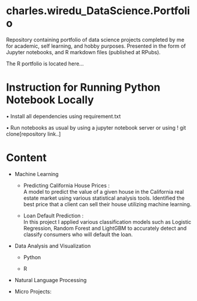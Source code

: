 # charles.wiredu_DataScience.Portfolio
Repository containing portfolio of data science projects completed by me for academic, self learning, and hobby purposes. Presented in the form of Jupyter notebooks, and R markdown files (published at RPubs).

The R portfolio is located here...

# Instruction for Running Python Notebook Locally

•	Install all dependencies using requirement.txt

• Run notebooks as usual by using a jupyter notebook server or using ! git clone[repository link..]

# Content

* Machine Learning
    * Predicting California House Prices :  
    A model to predict the value of a given house in the California real estate market using various statistical analysis tools. Identified the best price that a client can sell their house utilizing machine learning.
    
    * Loan Default Prediction :  
    In this project I applied various classification models such as Logistic Regression, Random Forest and LightGBM to accurately detect and classify consumers who    will default the loan. 

* Data Analysis and Visualization
    * Python
    
    * R
* Natural Language Processing

* Micro Projects:

